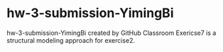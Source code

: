 # hw-3-submission-YimingBi
hw-3-submission-YimingBi created by GitHub Classroom
Exericse7 is a structural modeling approach for exercise2.
